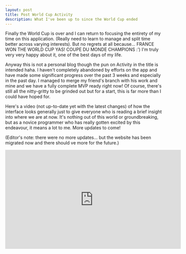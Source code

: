 ```yaml
---
layout: post
title: Post World Cup Activity
description: What I've been up to since the World Cup ended
---
```


Finally the World Cup is over and I can return to focusing the entirety of my time on this application. (Really need to learn to manage and split time better across varying interests). But no regrets at all because... FRANCE WON THE WORLD CUP YAS! COUPE DU MONDE CHAMPIONS :') I'm truly very very happy about it, one of the best days of my life.

Anyway this is not a personal blog though the pun on Activity in the title is intended haha. I haven't completely abandoned by efforts on the app and have made some significant progress over the past 3 weeks and especially in the past day. I managed to merge my friend's branch with his work and mine and we have a fully complete MVP ready right now! Of course, there's still all the nitty-gritty to be grinded out but for a start, this is far more than I could have hoped for.

Here's a video (not up-to-date yet with the latest changes) of how the interface looks generally just to give everyone who is reading a brief insight into where we are at now. It's nothing out of this world or groundbreaking, but as a novice programmer who has really gotten excited by this endeavour, it means a lot to me. More updates to come!

(Editor's note: there were no more updates... but the website has been migrated now and there should ve more for the future.)

<iframe width="560" height="315" src="https://www.youtube-nocookie.com/embed/lhgaOT_BKmg" frameborder="0" allow="autoplay; encrypted-media" allowfullscreen></iframe>


